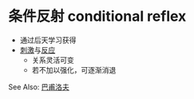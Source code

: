 # 条件反射 conditional reflex

- 通过后天学习获得
- [刺激](刺激.md)与[反应](反应.md)
    - 关系灵活可变
    - 若不加以强化，可逐渐消退

See Also: [巴甫洛夫](巴甫洛夫.md)
